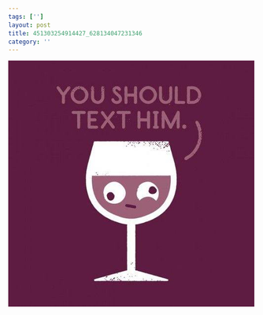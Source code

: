 ```yaml
---
tags: ['']
layout: post
title: 451303254914427_628134047231346
category: ''
---
```

![451303254914427_628134047231346](/uploads/2013-9-17-451303254914427_628134047231346.jpg)
